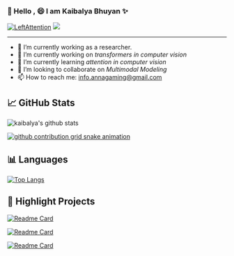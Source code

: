### 👋 Hello , 😄 I am Kaibalya Bhuyan ✨

<a href="https://github.com/LeftAttention"><img src="https://komarev.com/ghpvc/?username=LeftAttention" alt="LeftAttention" /></a>
<a href="https://github.com/LeftAttention?tab=followers"><img src="https://img.shields.io/github/followers/LeftAttention"></a>

***

- 🔭 I’m currently working as a researcher.
- 🔭 I’m currently working on *transformers in computer vision*
- 🌱 I’m currently learning *attention in computer vision*
- 👯 I’m looking to collaborate on *Multimodal Modeling*
- 📫 How to reach me: [info.annagaming@gmail.com](mailto:info.annagaming@gmail.com)


## :chart_with_upwards_trend: GitHub Stats

<!-- [![GitHub stats](https://github-readme-stats.vercel.app/api?username=LeftAttention&count_private=true&show_icons=true&theme=tokyonight)](hhttps://github.com/LeftAttention) -->

![kaibalya's github stats](https://github-readme-stats.vercel.app/api?&username=LeftAttention&show_icons=true&count_private=true&hide=prs&theme=onedark)


[![github contribution grid snake animation](https://cdn.jsdelivr.net/gh/LeftAttention/LeftAttention@output/github-contribution-grid-snake-dark.gif)](https://github.com/LeftAttention)


## :bar_chart: Languages

[![Top Langs](https://github-readme-stats.vercel.app/api/top-langs/?username=LeftAttention&layout=compact)](https://github.com/LeftAttention)

## :panda_face: Highlight Projects

[![Readme Card](https://github-readme-stats.vercel.app/api/pin/?username=LeftAttention&repo=Transformer-Unet&theme=outrun)](https://github.com/LeftAttention/Transformer-Unet)

[![Readme Card](https://github-readme-stats.vercel.app/api/pin/?username=LeftAttention&repo=Attention-Codebase&theme=outrun)](https://github.com/LeftAttention/Attention-Codebase)

[![Readme Card](https://github-readme-stats.vercel.app/api/pin/?username=LeftAttention&repo=image-classification-using-transformers&theme=outrun)](https://github.com/LeftAttention/image-classification-using-transformers)

<!--
**LeftAttention/LeftAttention** is a ✨ _special_ ✨ repository because its `README.md` (this file) appears on your GitHub profile.

Here are some ideas to get you started:

- 🔭 I’m currently working on ...
- 🌱 I’m currently learning ...
- 👯 I’m looking to collaborate on ...
- 🤔 I’m looking for help with ...
- 💬 Ask me about ...
- 📫 How to reach me: ...
- 😄 Pronouns: ...
- ⚡ Fun fact: ...
-->
